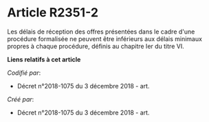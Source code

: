 # Article R2351-2

Les délais de réception des offres présentées dans le cadre d'une procédure formalisée ne peuvent être inférieurs aux délais
minimaux propres à chaque procédure, définis au chapitre Ier du titre VI.

**Liens relatifs à cet article**

_Codifié par_:

  - Décret n°2018-1075 du 3 décembre 2018 - art.

_Créé par_:

  - Décret n°2018-1075 du 3 décembre 2018 - art.
